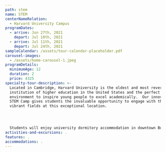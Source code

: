 ```yaml
---
path: stem
name: STEM
centerNameRelation:
  - Harvard University Campus
programDates:
  - arrive: Jun 27th, 2021
    depart: Jul 10th, 2021
  - arrive: Jul 11th, 2021
    depart: Jul 24th, 2021
sampleCalendar: /assets/tour-calendar-placeholder.pdf
carousel-images:
  - /assets/home-carousel-1.jpeg
programDetails:
  minimumAge: 12
  duration: 2
  price: 4325
specialty-tour-description: >-
  Located in Cambridge, Harvard University is the oldest and most revered
  institution of higher education in the United States and the perfect
  environment to inspire young people to excel academically.  Our innovative
  STEM Camp gives students the invaluable opportunity to engage with these
  vibrant fields at this exceptional location.  




  Students will enjoy university dormitory accommodation in downtown Boston and benefit from and environment rich with historical and educational landmarks.  Our camp is rounded off with stimulating visits to MIT, the Museum of Science, the New England Aquarium, and more.
activities-and-excursions: .
features: .
accommodations: .
---
```

